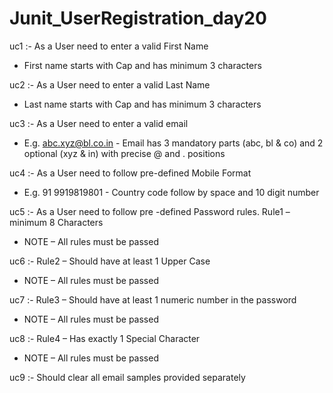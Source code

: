 # Junit_UserRegistration_day20

uc1 :- As a User need to enter a valid First Name

  - First name starts with Cap and has minimum 3 characters
  
uc2 :-   As a User need to enter a valid Last Name 

  - Last name starts with Cap and has minimum 3 characters
  
uc3 :- As a User need to enter a valid email

 - E.g. abc.xyz@bl.co.in - Email has 3 mandatory parts (abc, bl & co) and 2 optional (xyz & in) with precise @ and . positions  
 
uc4 :- As a User need to follow pre-defined Mobile Format 

 - E.g. 91 9919819801 - Country code follow by space and 10 digit number
 
uc5 :- As a User need to follow pre -defined Password rules. Rule1 – minimum 8 Characters 
 
 - NOTE – All rules must be passed 

uc6 :- Rule2 – Should have at least 1 Upper Case 
 
 - NOTE – All rules must be passed

uc7 :- Rule3 – Should have at least 1 numeric number in the password 
 
 - NOTE – All rules must be passed
 
uc8 :- Rule4 – Has exactly 1 Special Character

 - NOTE – All rules must be passed 
 
uc9 :- Should clear all email samples provided separately 
